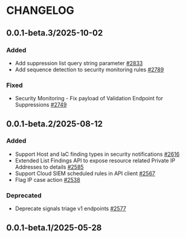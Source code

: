 # CHANGELOG

## 0.0.1-beta.3/2025-10-02

### Added
* Add suppression list query string parameter [#2833](https://github.com/DataDog/datadog-api-client-typescript/pull/2833)
* Add sequence detection to security monitoring rules [#2789](https://github.com/DataDog/datadog-api-client-typescript/pull/2789)

### Fixed
* Security Monitoring - Fix payload of Validation Endpoint for Suppressions [#2749](https://github.com/DataDog/datadog-api-client-typescript/pull/2749)

## 0.0.1-beta.2/2025-08-12

### Added
* Support Host and IaC finding types in security notifications  [#2616](https://github.com/DataDog/datadog-api-client-typescript/pull/2616)
* Extended List Findings API to expose resource related Private IP Addresses to details [#2585](https://github.com/DataDog/datadog-api-client-typescript/pull/2585)
* Support Cloud SIEM scheduled rules in API client [#2567](https://github.com/DataDog/datadog-api-client-typescript/pull/2567)
* Flag IP case action [#2538](https://github.com/DataDog/datadog-api-client-typescript/pull/2538)

### Deprecated
* Deprecate signals triage v1 endpoints [#2577](https://github.com/DataDog/datadog-api-client-typescript/pull/2577)

## 0.0.1-beta.1/2025-05-28
